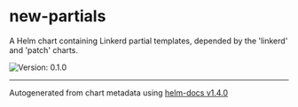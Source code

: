 # new-partials

A Helm chart containing Linkerd partial templates,
depended by the 'linkerd' and 'patch' charts.

![Version: 0.1.0](https://img.shields.io/badge/Version-0.1.0-informational?style=flat-square)

----------------------------------------------
Autogenerated from chart metadata using [helm-docs v1.4.0](https://github.com/norwoodj/helm-docs/releases/v1.4.0)
